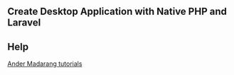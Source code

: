 ## Create Desktop Application with Native PHP and Laravel

## Help

[Ander Madarang tutorials](https://www.youtube.com/watch?v=TY21MRVNxSo)
